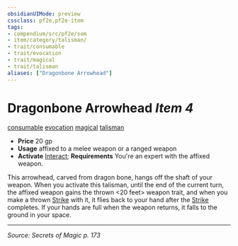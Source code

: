 ```yaml
---
obsidianUIMode: preview
cssclass: pf2e,pf2e-item
tags:
- compendium/src/pf2e/som
- item/category/talisman/
- trait/consumable
- trait/evocation
- trait/magical
- trait/talisman
aliases: ["Dragonbone Arrowhead"]
---
```

# Dragonbone Arrowhead *Item 4*  
[consumable](consumable.md "Consumable Item Trait")  [evocation](evocation.md "Evocation School Trait")  [magical](magical.md "Magical Item Trait")  [talisman](talisman.md "Talisman Item Trait")  

- **Price** 20 gp
- **Usage** affixed to a melee weapon or a ranged weapon
- **Activate** [Interact](interact.md); **Requirements** You're an expert with the affixed weapon.

This arrowhead, carved from dragon bone, hangs off the shaft of your weapon. When you activate this talisman, until the end of the current turn, the affixed weapon gains the thrown <20 feet> weapon trait, and when you make a thrown [Strike](strike.md) with it, it flies back to your hand after the [Strike](strike.md) completes. If your hands are full when the weapon returns, it falls to the ground in your space.


---
*Source: Secrets of Magic p. 173*